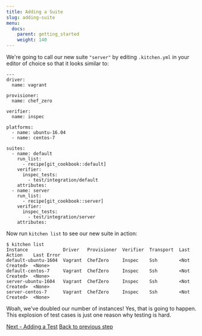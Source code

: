 ```yaml
---
title: Adding a Suite
slug: adding-suite
menu:
  docs:
    parent: getting_started
    weight: 140
---
```


We're going to call our new suite `"server"` by editing `.kitchen.yml` in your editor of choice so that it looks similar to:

~~~
---
driver:
  name: vagrant

provisioner:
  name: chef_zero

verifier:
  name: inspec

platforms:
  - name: ubuntu-16.04
  - name: centos-7

suites:
  - name: default
    run_list:
      - recipe[git_cookbook::default]
    verifier:
      inspec_tests:
        - test/integration/default
    attributes:
  - name: server
    run_list:
      - recipe[git_cookbook::server]
    verifier:
      inspec_tests:
        - test/integration/server
    attributes:
~~~

Now run `kitchen list` to see our new suite in action:

~~~
$ kitchen list
Instance             Driver   Provisioner  Verifier  Transport  Last Action    Last Error
default-ubuntu-1604  Vagrant  ChefZero     Inspec    Ssh        <Not Created>  <None>
default-centos-7     Vagrant  ChefZero     Inspec    Ssh        <Not Created>  <None>
server-ubuntu-1604   Vagrant  ChefZero     Inspec    Ssh        <Not Created>  <None>
server-centos-7      Vagrant  ChefZero     Inspec    Ssh        <Not Created>  <None>
~~~

Woah, we've doubled our number of instances! Yes, that is going to happen. This explosion of test cases is just one reason why testing is hard.

<div class="sidebar--footer">
<a class="button primary-cta" href="/docs/getting-started/adding-test">Next - Adding a Test</a>
<a class="sidebar--footer--back" href="/docs/getting-started/adding-feature">Back to previous step</a>
</div>
